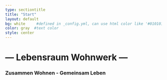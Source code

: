 ```yaml
---
type: sectiontitle
title: "Start"
layout: default
bg: white     #defined in _config.yml, can use html color like '#010101'
color: gray  #text color
style: center
---
```


# — Lebensraum Wohnwerk —

### Zusammen Wohnen - Gemeinsam Leben


<!--img src="img/Wohnwerk.svg" width="500px"/>-->
